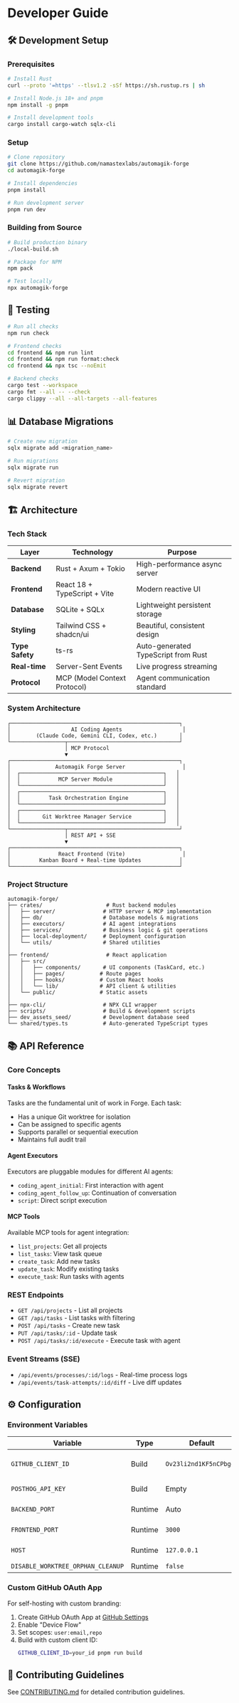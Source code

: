 # Developer Guide

## 🛠️ Development Setup

### Prerequisites

```bash
# Install Rust
curl --proto '=https' --tlsv1.2 -sSf https://sh.rustup.rs | sh

# Install Node.js 18+ and pnpm
npm install -g pnpm

# Install development tools
cargo install cargo-watch sqlx-cli
```

### Setup

```bash
# Clone repository
git clone https://github.com/namastexlabs/automagik-forge
cd automagik-forge

# Install dependencies
pnpm install

# Run development server
pnpm run dev
```

### Building from Source

```bash
# Build production binary
./local-build.sh

# Package for NPM
npm pack

# Test locally
npx automagik-forge
```

## 🧪 Testing

```bash
# Run all checks
npm run check

# Frontend checks
cd frontend && npm run lint
cd frontend && npm run format:check
cd frontend && npx tsc --noEmit

# Backend checks
cargo test --workspace
cargo fmt --all -- --check
cargo clippy --all --all-targets --all-features
```

## 📊 Database Migrations

```bash
# Create new migration
sqlx migrate add <migration_name>

# Run migrations
sqlx migrate run

# Revert migration
sqlx migrate revert
```

## 🏗️ Architecture

### Tech Stack

| Layer | Technology | Purpose |
|-------|------------|---------|
| **Backend** | Rust + Axum + Tokio | High-performance async server |
| **Frontend** | React 18 + TypeScript + Vite | Modern reactive UI |
| **Database** | SQLite + SQLx | Lightweight persistent storage |
| **Styling** | Tailwind CSS + shadcn/ui | Beautiful, consistent design |
| **Type Safety** | ts-rs | Auto-generated TypeScript from Rust |
| **Real-time** | Server-Sent Events | Live progress streaming |
| **Protocol** | MCP (Model Context Protocol) | Agent communication standard |

### System Architecture

```
┌─────────────────────────────────────────────────────┐
│                   AI Coding Agents                   │
│        (Claude Code, Gemini CLI, Codex, etc.)       │
└─────────────────┬───────────────────────────────────┘
                  │ MCP Protocol
                  ▼
┌─────────────────────────────────────────────────────┐
│              Automagik Forge Server                  │
│  ┌─────────────────────────────────────────────┐   │
│  │            MCP Server Module                │   │
│  └─────────────────────────────────────────────┘   │
│  ┌─────────────────────────────────────────────┐   │
│  │         Task Orchestration Engine           │   │
│  └─────────────────────────────────────────────┘   │
│  ┌─────────────────────────────────────────────┐   │
│  │       Git Worktree Manager Service          │   │
│  └─────────────────────────────────────────────┘   │
└─────────────────┬───────────────────────────────────┘
                  │ REST API + SSE
                  ▼
┌─────────────────────────────────────────────────────┐
│               React Frontend (Vite)                  │
│         Kanban Board + Real-time Updates            │
└─────────────────────────────────────────────────────┘
```

### Project Structure

```
automagik-forge/
├── crates/                    # Rust backend modules
│   ├── server/               # HTTP server & MCP implementation
│   ├── db/                   # Database models & migrations
│   ├── executors/            # AI agent integrations
│   ├── services/             # Business logic & git operations
│   ├── local-deployment/     # Deployment configuration
│   └── utils/                # Shared utilities
│
├── frontend/                  # React application
│   ├── src/
│   │   ├── components/       # UI components (TaskCard, etc.)
│   │   ├── pages/           # Route pages
│   │   ├── hooks/           # Custom React hooks
│   │   └── lib/             # API client & utilities
│   └── public/              # Static assets
│
├── npx-cli/                  # NPX CLI wrapper
├── scripts/                  # Build & development scripts
├── dev_assets_seed/          # Development database seed
└── shared/types.ts           # Auto-generated TypeScript types
```

## 📚 API Reference

### Core Concepts

#### Tasks & Workflows
Tasks are the fundamental unit of work in Forge. Each task:
- Has a unique Git worktree for isolation
- Can be assigned to specific agents
- Supports parallel or sequential execution
- Maintains full audit trail

#### Agent Executors
Executors are pluggable modules for different AI agents:
- `coding_agent_initial`: First interaction with agent
- `coding_agent_follow_up`: Continuation of conversation
- `script`: Direct script execution

#### MCP Tools
Available MCP tools for agent integration:
- `list_projects`: Get all projects
- `list_tasks`: View task queue
- `create_task`: Add new tasks
- `update_task`: Modify existing tasks
- `execute_task`: Run tasks with agents

### REST Endpoints
- `GET /api/projects` - List all projects
- `GET /api/tasks` - List tasks with filtering
- `POST /api/tasks` - Create new task
- `PUT /api/tasks/:id` - Update task
- `POST /api/tasks/:id/execute` - Execute task with agent

### Event Streams (SSE)
- `/api/events/processes/:id/logs` - Real-time process logs
- `/api/events/task-attempts/:id/diff` - Live diff updates

## ⚙️ Configuration

### Environment Variables

| Variable | Type | Default | Description |
|----------|------|---------|-------------|
| `GITHUB_CLIENT_ID` | Build | `Ov23li2nd1KF5nCPbgoj` | GitHub OAuth client ID |
| `POSTHOG_API_KEY` | Build | Empty | Analytics API key |
| `BACKEND_PORT` | Runtime | Auto | Backend server port |
| `FRONTEND_PORT` | Runtime | `3000` | Frontend dev port |
| `HOST` | Runtime | `127.0.0.1` | Backend host |
| `DISABLE_WORKTREE_ORPHAN_CLEANUP` | Runtime | `false` | Debug flag |

### Custom GitHub OAuth App

For self-hosting with custom branding:

1. Create GitHub OAuth App at [GitHub Settings](https://github.com/settings/developers)
2. Enable "Device Flow"
3. Set scopes: `user:email,repo`
4. Build with custom client ID:
   ```bash
   GITHUB_CLIENT_ID=your_id pnpm run build
   ```

## 🤝 Contributing Guidelines

See [CONTRIBUTING.md](CONTRIBUTING.md) for detailed contribution guidelines.